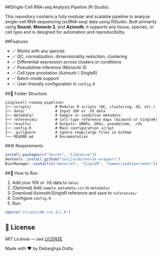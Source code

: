 ##Single-Cell RNA-seq Analysis Pipeline (R-Studio)

This repository contains a fully modular and scalable pipeline to analyze single-cell RNA sequencing (scRNA-seq) data using RStudio. Built primarily using **Seurat**, **Monocle 3**, and **Azimuth**, it supports any tissue, species, or cell type and is designed for automation and reproducibility.

 ##Features

- ✅ Works with any species
- ✅ QC, normalization, dimensionality reduction, clustering
- ✅ Differential expression across clusters or conditions
- ✅ Pseudotime inference (Monocle 3)
- ✅ Cell type annotation (Azimuth / SingleR)
- ✅ Batch-mode support
- ✅ User-friendly configuration in `config.R`

##📁 Folder Structure

```
singlecell-rnaseq-pipeline/
├── scripts/           # Modular R scripts (QC, clustering, DE, etc.)
├── data/              # Input 10X or .h5 data
├── metadata/          # Sample or condition metadata
├── references/        # Cell-type reference maps (Azimuth or SingleR)
├── results/           # Outputs: UMAPs, DEGs, pseudotime, .rds
├── config.R           # Main configuration script
├── .gitignore         # Ignore temp/large files in GitHub
└── README.md          # Documentation
```

##⚙️ Requirements

```r
install.packages(c("Seurat", "tidyverse"))
devtools::install_github("satijalab/seurat-wrappers")
BiocManager::install(c("monocle3", "SingleR", "SummarizedExperiment"))
```

##🧬 How to Run

1. Add your 10X or .h5 data to `data/`
2. (Optional) Add `sample_metadata.csv` to `metadata/`
3. Download Azimuth/SingleR reference and save to `references/`
4. Configure `config.R`
5. Run:
```r
source("scripts/00_run_all.R")
```

## 📜 License

MIT License — see [LICENSE](LICENSE)

Made with ❤️ by Debarghya Dutta

